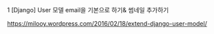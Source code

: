 
1 [Django] User 모델 email을 기본으로 하기& 썸네일 추가하기

https://milooy.wordpress.com/2016/02/18/extend-django-user-model/
